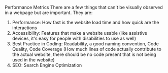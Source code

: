 Performance Metrics
There are a few things that can't be visually observed in a webpage but are important. They are:

1. Performance: How fast is the website load time and how quick are the interactions
2. Accessibility: Features that make a website usable (like assistive devices, it's easy for people with disabilities to use as well)
3. Best Practice in Coding: Readability, a good naming convention, Code Quality, Code Coverage (How much lines of code actually contribute to the actual website, there should be no code present that is not being used in the website)
4. SEO: Search Engine Optimization